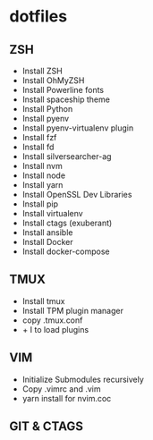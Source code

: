 # dotfiles

## ZSH
- Install ZSH
- Install OhMyZSH
- Install Powerline fonts
- Install spaceship theme
- Install Python
- Install pyenv
- Install pyenv-virtualenv plugin
- Install fzf
- Install fd
- Install silversearcher-ag
- Install nvm
- Install node
- Install yarn
- Install OpenSSL Dev Libraries
- Install pip
- Install virtualenv
- Install ctags (exuberant)
- Install ansible
- Install Docker
- Install docker-compose


## TMUX
- Install tmux
- Install TPM plugin manager
- copy .tmux.conf
- <prefix> + I  to load plugins 


## VIM
- Initialize Submodules recursively
- Copy .vimrc and .vim
- yarn install for nvim.coc


## GIT & CTAGS
